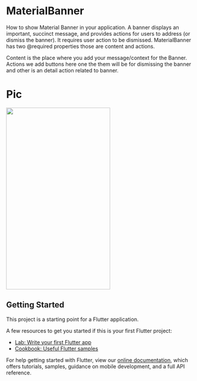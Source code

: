 # MaterialBanner

How to show Material Banner in your application. A banner displays an important, succinct message, and provides actions for users to address (or dismiss the banner). It requires user action to be dismissed. MaterialBanner has two @required properties those are content and actions.

Content is the place where you add your message/context for the Banner.
Actions we add buttons here one the them will be for dismissing the banner and other is an detail action related to banner.

# Pic

<img src="https://user-images.githubusercontent.com/73787635/132938326-f7422912-31c7-4c7d-84c1-93c6dd257386.jpeg" height = 490, width = 280/>

## Getting Started

This project is a starting point for a Flutter application.

A few resources to get you started if this is your first Flutter project:

- [Lab: Write your first Flutter app](https://flutter.dev/docs/get-started/codelab)
- [Cookbook: Useful Flutter samples](https://flutter.dev/docs/cookbook)

For help getting started with Flutter, view our
[online documentation](https://flutter.dev/docs), which offers tutorials,
samples, guidance on mobile development, and a full API reference.
